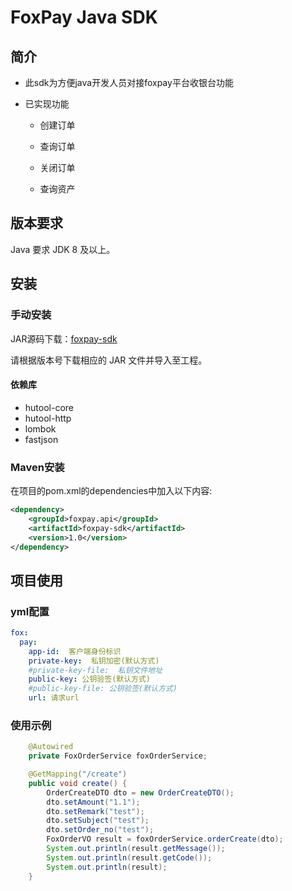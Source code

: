 #  FoxPay Java SDK

## 简介

- 此sdk为方便java开发人员对接foxpay平台收银台功能

- 已实现功能

  - 创建订单

  - 查询订单

  - 关闭订单

  - 查询资产

    

## 版本要求

 Java 要求 JDK 8 及以上。



## 安装

### 手动安装

JAR源码下载：[foxpay-sdk](https://github.com/dasen-software/foxpay-sdk.git )

请根据版本号下载相应的 JAR 文件并导入至工程。



#### 依赖库

- hutool-core
- hutool-http
- lombok
- fastjson



### Maven安装

在项目的pom.xml的dependencies中加入以下内容:

```xml
<dependency>
    <groupId>foxpay.api</groupId>
    <artifactId>foxpay-sdk</artifactId>
    <version>1.0</version>
</dependency>
```



## 项目使用

### yml配置

```yml
fox:
  pay:
    app-id:  客户端身份标识
    private-key:  私钥加密(默认方式)
    #private-key-file:  私钥文件地址
    public-key: 公钥验签(默认方式)
    #public-key-file: 公钥验签(默认方式)
    url: 请求url

```



### 使用示例

```java
    @Autowired
    private FoxOrderService foxOrderService;

    @GetMapping("/create")
    public void create() {
        OrderCreateDTO dto = new OrderCreateDTO();
        dto.setAmount("1.1");
        dto.setRemark("test");
        dto.setSubject("test");
        dto.setOrder_no("test");
        FoxOrderVO result = foxOrderService.orderCreate(dto);
        System.out.println(result.getMessage());
        System.out.println(result.getCode());
        System.out.println(result);
    }
```

